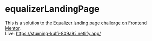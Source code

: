 # equalizerLandingPage

This is a solution to the [Equalizer landing page challenge on Frontend Mentor](https://www.frontendmentor.io/challenges/equalizer-landing-page-7VJ4gp3DE). <br>
Live: https://stunning-kulfi-809a92.netlify.app/
